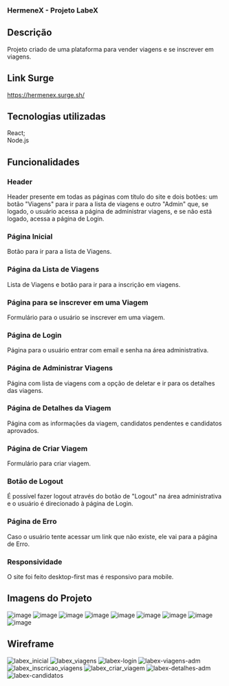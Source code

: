 ### HermeneX - Projeto LabeX

## Descrição
Projeto criado de uma plataforma para vender viagens e se inscrever em viagens.

## Link Surge
https://hermenex.surge.sh/

## Tecnologias utilizadas
React; <br />
Node.js

## Funcionalidades

### Header
Header presente em todas as páginas com título do site e dois botões: um botão "Viagens" para ir para a lista de viagens e outro "Admin" que, se logado, o usuário acessa a página de administrar viagens, e se não está logado, acessa a página de Login.

### Página Inicial
Botão para ir para a lista de Viagens.

### Página da Lista de Viagens
Lista de Viagens e botão para ir para a inscrição em viagens.

### Página para se inscrever em uma Viagem
Formulário para o usuário se inscrever em uma viagem.

### Página de Login
Página para o usuário entrar com email e senha na área administrativa.

### Página de Administrar Viagens
Página com lista de viagens com a opção de deletar e ir para os detalhes das viagens.

### Página de Detalhes da Viagem
Página com as informações da viagem, candidatos pendentes e candidatos aprovados.

### Página de Criar Viagem
Formulário para criar viagem.

### Botão de Logout
É possível fazer logout através do botão de "Logout" na área administrativa e o usuário é direcionado à página de Login.

### Página de Erro
Caso o usuário tente acessar um link que não existe, ele vai para a página de Erro.

### Responsividade
O site foi feito desktop-first mas é responsivo para mobile.

## Imagens do Projeto
![image](https://user-images.githubusercontent.com/94693150/154778972-bd8e5791-6a7d-401c-b09f-dde47c16d468.png)
![image](https://user-images.githubusercontent.com/94693150/154778988-528f11be-0be9-4340-9ff8-626d29325c90.png)
![image](https://user-images.githubusercontent.com/94693150/154779009-4411bd57-ed55-441f-bafe-fd5d95365e0f.png)
![image](https://user-images.githubusercontent.com/94693150/154778960-7d203669-227f-4132-9465-f91ffa7693e8.png)
![image](https://user-images.githubusercontent.com/94693150/154779034-54c74231-7f41-4a86-ba5d-145dfc0e9b3c.png)
![image](https://user-images.githubusercontent.com/94693150/154779053-d184c1d1-e2ba-476b-b093-0c34a4a5878b.png)
![image](https://user-images.githubusercontent.com/94693150/154779078-fc406764-58c3-447d-9e73-068ead87073d.png)
![image](https://user-images.githubusercontent.com/94693150/154779087-38d7cb7a-2769-442a-ac5c-ec1cd463552d.png)
![image](https://user-images.githubusercontent.com/94693150/154779097-1b2e4048-58d9-41ac-a223-61ab2fe94785.png)

## Wireframe
![labex_inicial](https://user-images.githubusercontent.com/94693150/153938239-b9a77242-d3d9-4793-af8c-207b7e995291.png)
![labex_viagens](https://user-images.githubusercontent.com/94693150/153938252-24eab630-3b8a-4229-9e92-f86787f1b9d3.png)
![labex-login](https://user-images.githubusercontent.com/94693150/153938264-4166b6d9-64f1-4712-aa11-f9c9092d1005.png)
![labex-viagens-adm](https://user-images.githubusercontent.com/94693150/153938278-4728fc03-bf48-4a74-9b71-058e3157f648.png)
![labex_inscricao_viagens](https://user-images.githubusercontent.com/94693150/153938293-8f6cbd5d-803a-4a4d-927d-a7fba1b780ab.png)
![labex_criar_viagem](https://user-images.githubusercontent.com/94693150/153938329-324cfe6c-414e-434a-97f7-4f7368dfeda5.png)
![labex-detalhes-adm](https://user-images.githubusercontent.com/94693150/153938336-427a9bd6-aa8f-4673-baf3-6e28a8b4de58.png)
![labex-candidatos](https://user-images.githubusercontent.com/94693150/153938348-fe5aaf90-7e6f-496e-a88f-6a83cebd6804.png)